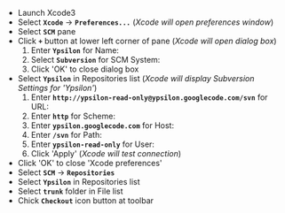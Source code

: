   * Launch Xcode3
  * Select **`Xcode`** -> **`Preferences...`** (_Xcode will open preferences window_)
  * Select **`SCM`** pane
  * Click **`+`** button at lower left corner of pane (_Xcode will open dialog box_)
    1. Enter **`Ypsilon`** for Name:
    1. Select **`Subversion`** for SCM System:
    1. Click 'OK' to close dialog box
  * Select **`Ypsilon`** in Repositories list (_Xcode will display Subversion Settings for 'Ypsilon'_)
    1. Enter **`http://ypsilon-read-only@ypsilon.googlecode.com/svn`** for URL:
    1. Enter **`http`** for Scheme:
    1. Enter **`ypsilon.googlecode.com`** for Host:
    1. Enter **`/svn`** for Path:
    1. Enter **`ypsilon-read-only`** for User:
    1. Click 'Apply' (_Xcode will test connection_)
  * Click 'OK' to close 'Xcode preferences'
  * Select **`SCM`** -> **`Repositories`**
  * Select **`Ypsilon`** in Repositories list
  * Select **`trunk`** folder in File list
  * Chick **`Checkout`** icon button at toolbar